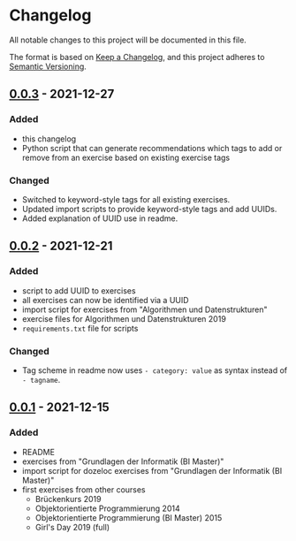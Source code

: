 # Changelog

All notable changes to this project will be documented in this file.

The format is based on [Keep a Changelog](https://keepachangelog.com/en/1.0.0/),
and this project adheres to [Semantic Versioning](https://semver.org/spec/v2.0.0.html).

## [0.0.3] - 2021-12-27

### Added

- this changelog
- Python script that can generate recommendations which tags to add or remove from an exercise based on existing exercise tags

### Changed

- Switched to keyword-style tags for all existing exercises.
- Updated import scripts to provide keyword-style tags and add UUIDs.
- Added explanation of UUID use in readme.

## [0.0.2] - 2021-12-21

### Added

- script to add UUID to exercises
- all exercises can now be identified via a UUID
- import script for exercises from "Algorithmen und Datenstrukturen"
- exercise files for Algorithmen und Datenstrukturen 2019
- `requirements.txt` file for scripts

### Changed

- Tag scheme in readme now uses `- category: value` as syntax instead of `- tagname`.

## [0.0.1] - 2021-12-15

### Added

- README
- exercises from "Grundlagen der Informatik (BI Master)"
- import script for dozeloc exercises from "Grundlagen der Informatik (BI Master)"
- first exercises from other courses
  - Brückenkurs 2019
  - Objektorientierte Programmierung 2014
  - Objektorientierte Programmierung (BI Master) 2015
  - Girl's Day 2019 (full)

[Unreleased]: https://github.com/cschoel/exercise-heap/compare/v0.0.3...HEAD
[0.0.3]: https://github.com/cschoel/exercise-heap/compare/v0.0.2...v0.0.3
[0.0.2]: https://github.com/cschoel/exercise-heap/compare/v0.0.1...v0.0.2
[0.0.1]: https://github.com/cschoel/exercise-heap/releases/tag/v0.0.1
